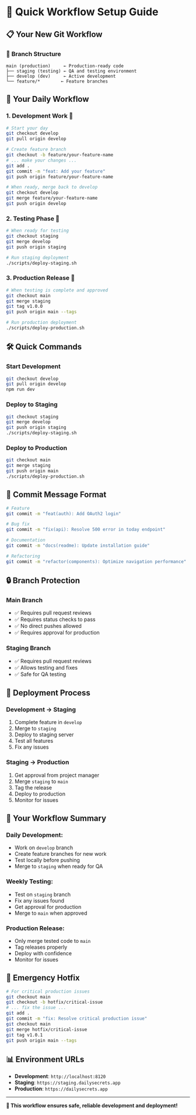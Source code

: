 # 🚀 Quick Workflow Setup Guide

## 📋 **Your New Git Workflow**

### 🌿 **Branch Structure**
```
main (production)     ← Production-ready code
├── staging (testing) ← QA and testing environment  
├── develop (dev)     ← Active development
└── feature/*        ← Feature branches
```

## 🎯 **Your Daily Workflow**

### **1. Development Work** 🔧
```bash
# Start your day
git checkout develop
git pull origin develop

# Create feature branch
git checkout -b feature/your-feature-name
# ... make your changes ...
git add .
git commit -m "feat: Add your feature"
git push origin feature/your-feature-name

# When ready, merge back to develop
git checkout develop
git merge feature/your-feature-name
git push origin develop
```

### **2. Testing Phase** 🧪
```bash
# When ready for testing
git checkout staging
git merge develop
git push origin staging

# Run staging deployment
./scripts/deploy-staging.sh
```

### **3. Production Release** 🚀
```bash
# When testing is complete and approved
git checkout main
git merge staging
git tag v1.0.0
git push origin main --tags

# Run production deployment
./scripts/deploy-production.sh
```

## 🛠️ **Quick Commands**

### **Start Development**
```bash
git checkout develop
git pull origin develop
npm run dev
```

### **Deploy to Staging**
```bash
git checkout staging
git merge develop
git push origin staging
./scripts/deploy-staging.sh
```

### **Deploy to Production**
```bash
git checkout main
git merge staging
git push origin main
./scripts/deploy-production.sh
```

## 📝 **Commit Message Format**

```bash
# Feature
git commit -m "feat(auth): Add OAuth2 login"

# Bug fix
git commit -m "fix(api): Resolve 500 error in today endpoint"

# Documentation
git commit -m "docs(readme): Update installation guide"

# Refactoring
git commit -m "refactor(components): Optimize navigation performance"
```

## 🔒 **Branch Protection**

### **Main Branch**
- ✅ Requires pull request reviews
- ✅ Requires status checks to pass
- ✅ No direct pushes allowed
- ✅ Requires approval for production

### **Staging Branch**
- ✅ Requires pull request reviews
- ✅ Allows testing and fixes
- ✅ Safe for QA testing

## 🚦 **Deployment Process**

### **Development → Staging**
1. Complete feature in `develop`
2. Merge to `staging`
3. Deploy to staging server
4. Test all features
5. Fix any issues

### **Staging → Production**
1. Get approval from project manager
2. Merge `staging` to `main`
3. Tag the release
4. Deploy to production
5. Monitor for issues

## 🎯 **Your Workflow Summary**

### **Daily Development**:
- Work on `develop` branch
- Create feature branches for new work
- Test locally before pushing
- Merge to `staging` when ready for QA

### **Weekly Testing**:
- Test on `staging` branch
- Fix any issues found
- Get approval for production
- Merge to `main` when approved

### **Production Release**:
- Only merge tested code to `main`
- Tag releases properly
- Deploy with confidence
- Monitor for issues

## 🚨 **Emergency Hotfix**

```bash
# For critical production issues
git checkout main
git checkout -b hotfix/critical-issue
# ... fix the issue ...
git add .
git commit -m "fix: Resolve critical production issue"
git checkout main
git merge hotfix/critical-issue
git tag v1.0.1
git push origin main --tags
```

## 📊 **Environment URLs**

- **Development**: `http://localhost:8120`
- **Staging**: `https://staging.dailysecrets.app`
- **Production**: `https://dailysecrets.app`

---

**🌟 This workflow ensures safe, reliable development and deployment!**



